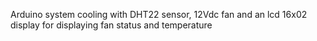 Arduino system cooling with DHT22 sensor, 12Vdc fan and an lcd 16x02 display for displaying fan status and temperature
